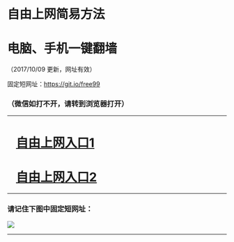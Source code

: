 ﻿# 自由上网简易方法

# 电脑、手机一键翻墙

（2017/10/09 更新，网址有效）

固定短网址：https://git.io/free99

### （微信如打不开，请转到浏览器打开）


***





# &nbsp;&nbsp; <a href="http://ft499915264.fwq-tz-1001.info/fwqtz01.html?t=100900114372 " target="_blank">自由上网入口1</a>
# &nbsp;&nbsp; <a href="http://ft250498057.fwq-tz-1002.info/fwqtz02.html?t=100900125914 " target="_blank">自由上网入口2</a>
***

### 请记住下图中固定短网址：

<img src="https://s3-us-west-2.amazonaws.com/fwq-1001/yjfq-20170905okok.png" /> 


***

